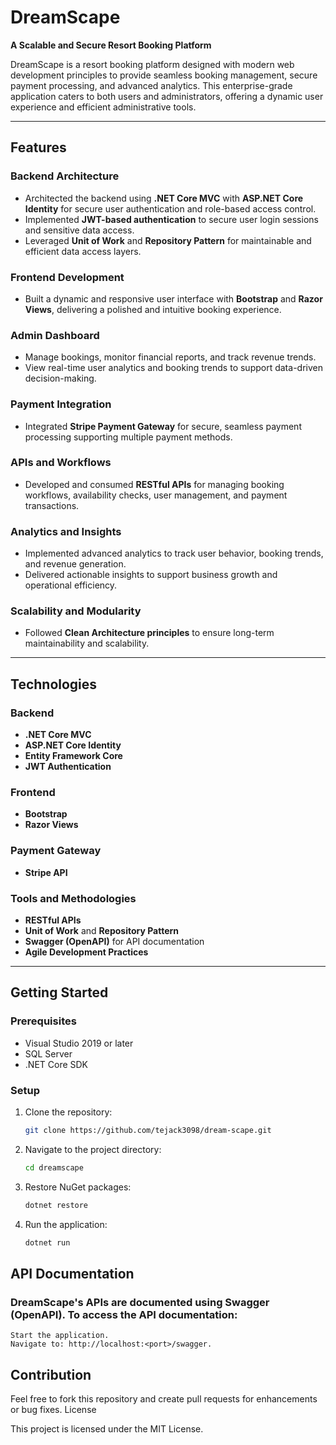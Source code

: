 # DreamScape  
**A Scalable and Secure Resort Booking Platform**

DreamScape is a resort booking platform designed with modern web development principles to provide seamless booking management, secure payment processing, and advanced analytics. This enterprise-grade application caters to both users and administrators, offering a dynamic user experience and efficient administrative tools.

---

## Features

### Backend Architecture
- Architected the backend using **.NET Core MVC** with **ASP.NET Core Identity** for secure user authentication and role-based access control.
- Implemented **JWT-based authentication** to secure user login sessions and sensitive data access.
- Leveraged **Unit of Work** and **Repository Pattern** for maintainable and efficient data access layers.

### Frontend Development
- Built a dynamic and responsive user interface with **Bootstrap** and **Razor Views**, delivering a polished and intuitive booking experience.

### Admin Dashboard
- Manage bookings, monitor financial reports, and track revenue trends.
- View real-time user analytics and booking trends to support data-driven decision-making.

### Payment Integration
- Integrated **Stripe Payment Gateway** for secure, seamless payment processing supporting multiple payment methods.

### APIs and Workflows
- Developed and consumed **RESTful APIs** for managing booking workflows, availability checks, user management, and payment transactions.

### Analytics and Insights
- Implemented advanced analytics to track user behavior, booking trends, and revenue generation.
- Delivered actionable insights to support business growth and operational efficiency.

### Scalability and Modularity
- Followed **Clean Architecture principles** to ensure long-term maintainability and scalability.

---

## Technologies

### Backend
- **.NET Core MVC**
- **ASP.NET Core Identity**
- **Entity Framework Core**
- **JWT Authentication**

### Frontend
- **Bootstrap**
- **Razor Views**

### Payment Gateway
- **Stripe API**

### Tools and Methodologies
- **RESTful APIs**
- **Unit of Work** and **Repository Pattern**
- **Swagger (OpenAPI)** for API documentation
- **Agile Development Practices**

---

## Getting Started

### Prerequisites
- Visual Studio 2019 or later
- SQL Server
- .NET Core SDK

### Setup
1. Clone the repository:
   ```bash
   git clone https://github.com/tejack3098/dream-scape.git
   ```
2. Navigate to the project directory:
   ```bash
   cd dreamscape
   ```
3. Restore NuGet packages:
   ```bash
   dotnet restore
   ```
4. Run the application:
   ```bash
   dotnet run
   ```
## API Documentation

### DreamScape's APIs are documented using Swagger (OpenAPI). To access the API documentation:

    Start the application.
    Navigate to: http://localhost:<port>/swagger.

## Contribution

Feel free to fork this repository and create pull requests for enhancements or bug fixes.
License

This project is licensed under the MIT License.

